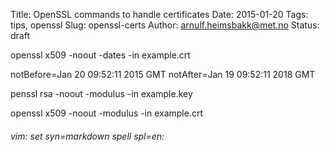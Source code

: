 Title: OpenSSL commands to handle certificates
Date: 2015-01-20
Tags: tips, openssl
Slug: openssl-certs
Author: arnulf.heimsbakk@met.no
Status: draft

openssl x509 -noout -dates -in example.crt

notBefore=Jan 20 09:52:11 2015 GMT
notAfter=Jan 19 09:52:11 2018 GMT


penssl rsa -noout -modulus -in example.key

openssl x509 -noout -modulus -in example.crt


###### vim: set syn=markdown spell spl=en:

